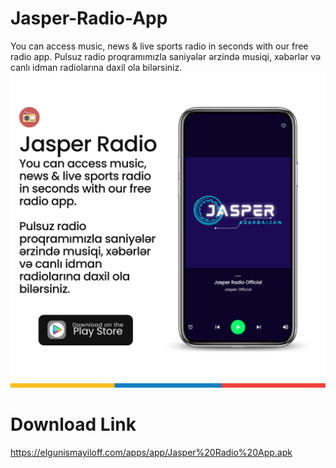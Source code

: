 # Jasper-Radio-App
You can access music, news &amp; live sports radio in seconds with our free radio app.  Pulsuz radio proqramımızla saniyələr ərzində musiqi, xəbərlər və canlı idman radiolarına daxil ola bilərsiniz.<br>
<img src="Jasper Radio App.png"/>
# Download Link
https://elgunismayiloff.com/apps/app/Jasper%20Radio%20App.apk
